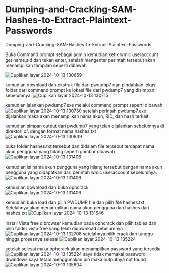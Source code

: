 # Dumping-and-Cracking-SAM-Hashes-to-Extract-Plaintext-Passwords
Dumping-and-Cracking-SAM-Hashes-to-Extract-Plaintext-Passwords

Buka Command prompt sebagai admin kemudian ketik wmic useraccount get name,sid dan tekan enter, setelah mengenter perintah tersebut akan menampilkan tampilan seperti dibawah

![Cuplikan layar 2024-10-13 130659](https://github.com/user-attachments/assets/d00edc94-b415-4b95-9b7b-e88cc57b0824)

kemudian download dan ekstrak file dari pwdump7 dan pindahkan lokasi folder dari command prompt ke lokasi file dari pwdump7 yang disimpan sebelumnya.
![Cuplikan layar 2024-10-13 130715](https://github.com/user-attachments/assets/9fe8d27d-cb44-4fe7-b888-317f97486c44)

kemudian jalankan pwdump7.exe melalui command prompt seperti dibawah
![Cuplikan layar 2024-10-13 130730](https://github.com/user-attachments/assets/c0046450-f285-40aa-8ff0-9e769daff7a6)
setelah perintah pwdump7.exe dijalankan maka akan menampilkan nama akun, RID, dan hash terkait.

kemudian simpan output dari pwdump7 yang telah dijalankan sebelumnya di direktori c:\ dengan format nama hashes.txt
![Cuplikan layar 2024-10-13 130839](https://github.com/user-attachments/assets/99bdc699-1610-47e9-a3aa-fbedef368329)

buka folder hashes.txt tersebut dan didalam file tersebut terdapat nama akun pengguna yang hilang seperti gambar dibawah
![Cuplikan layar 2024-10-13 131406](https://github.com/user-attachments/assets/9ba88037-92b2-4b30-a82a-bf49e047ca5e)

kemudian isi nama akun pengguna yang hilang tersebut dengan nama akun pengguna yang didapatkan dari perintah wmic useraccount sebelumnya.
![Cuplikan layar 2024-10-13 131406](https://github.com/user-attachments/assets/368ab99a-5de1-4c58-8e3a-3b590ac87ca6)

kemudian download dan buka ophcrack
![Cuplikan layar 2024-10-13 131406](https://github.com/user-attachments/assets/a2f54744-b31d-4c0a-9198-410cb265b5c3)

kemudian buka load dan pilih PWDUMP file dan pilih file hashes.txt. Setelahnya akan menampilkan nama akun pengguna dan hashes dari hashes.txt
![Cuplikan layar 2024-10-13 131646](https://github.com/user-attachments/assets/7c6d418d-d1f8-478e-8885-2f1859f2b073)

Install Vista free dibrowser kemudian pada ophcrack dan pilih tables dan pilih folder vista free yang telah didownload sebelumnya
![Cuplikan layar 2024-10-13 132708](https://github.com/user-attachments/assets/378d52ac-7478-4df0-8295-4f13293edcbe)
setelahnya pilih crack dan tunggu hingga prosesnya selesai
![Cuplikan layar 2024-10-13 135224](https://github.com/user-attachments/assets/5abb0c92-f692-4bfe-b953-b37827d358be)

setelah selesai maka ophcrack akan menampilkan password yang tersedia
![Cuplikan layar 2024-10-13 135224](https://github.com/user-attachments/assets/a5a27971-bae5-4b5a-bc95-a2021b7c2db0)
saya tidak memakai password diwindows saya tetapi menggunakan pin maka outputnya not found
![Cuplikan layar 2024-10-13 135604](https://github.com/user-attachments/assets/850b7a31-ede0-4509-ae41-68e9acead128)

